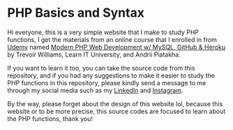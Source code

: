 # PHP Basics and Syntax #

Hi everyone, this is a very simple website that I make to study PHP functions, I get the materials from an online course that I enrolled in from [Udemy](https://www.udemy.com/ "Udemy") named [
Modern PHP Web Development w/ MySQL, GitHub & Heroku](https://www.udemy.com/course/advanced-php-web-development-w-mysql-github-bootstrap-4/ "
Modern PHP Web Development w/ MySQL, GitHub & Heroku") by Trevoir Williams, Learn IT University, and Andrii Piatakha. 

If you want to learn it too, you can take the source code from this repository, and if you had any suggestions to make it easier to study the PHP functions in this repository, please kindly send a message to me through my social media such as my [LinkedIn](https://www.linkedin.com/in/gede-yoga-arisudana-81a52a1bb/ "LinkedIn") and [Instagram](https://www.instagram.com/yogarsdna/ "Instagram").

By the way, please forget about the design of this website lol, because this website or to be more precise, this source codes are focused to learn about the PHP functions, thank you!

